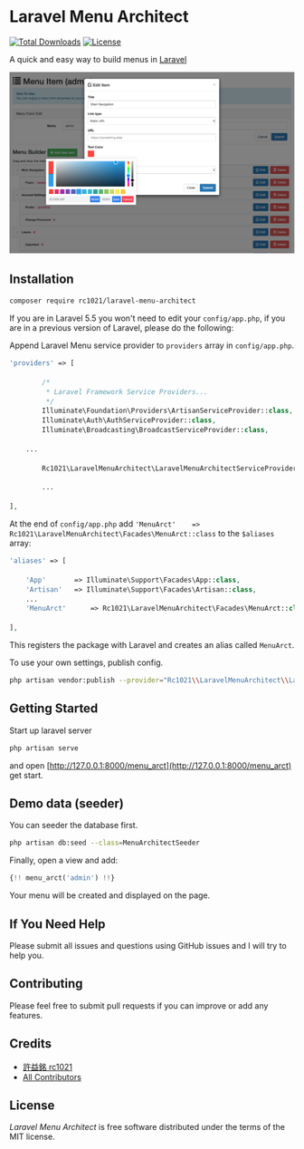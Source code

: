 # Laravel Menu Architect
[![Total Downloads](https://poser.pugx.org/rc1021/laravel-menu-architect/downloads.svg)](https://packagist.org/packages/rc1021/laravel-menu-architect)
[![License](https://poser.pugx.org/rc1021/laravel-menu-architect/license.svg)](https://packagist.org/packages/rc1021/laravel-menu-architect)


A quick and easy way to build menus in [Laravel](http://laravel.com/)

![Laravel Menu Architect](https://raw.githubusercontent.com/rc1021/laravel-menu-architect/master/screenshot.png)

## Installation

```bash
composer require rc1021/laravel-menu-architect
```

If you are in Laravel 5.5 you won't need to edit your `config/app.php`, if you are in a previous version of Laravel, please do the following:

Append Laravel Menu service provider to `providers` array in `config/app.php`.

```php
'providers' => [

        /*
         * Laravel Framework Service Providers...
         */
        Illuminate\Foundation\Providers\ArtisanServiceProvider::class,
        Illuminate\Auth\AuthServiceProvider::class,
        Illuminate\Broadcasting\BroadcastServiceProvider::class,

    ...

        Rc1021\LaravelMenuArchitect\LaravelMenuArchitectServiceProvider::class,

        ...

],
```

At the end of `config/app.php` add `'MenuArct'    => Rc1021\LaravelMenuArchitect\Facades\MenuArct::class` to the `$aliases` array:

```php
'aliases' => [

    'App'       => Illuminate\Support\Facades\App::class,
    'Artisan'   => Illuminate\Support\Facades\Artisan::class,
    ...
    'MenuArct'      => Rc1021\LaravelMenuArchitect\Facades\MenuArct::class,

],
```

This registers the package with Laravel and creates an alias called `MenuArct`.


To use your own settings, publish config.
```bash
php artisan vendor:publish --provider="Rc1021\\LaravelMenuArchitect\\LaravelMenuArchitectServiceProvider"
```

## Getting Started

Start up laravel server

```bash
php artisan serve
```

and open [http://127.0.0.1:8000/menu_arct](http://127.0.0.1:8000/menu_arct) get start.

## Demo data (seeder)

You can seeder the database first.
```bash
php artisan db:seed --class=MenuArchitectSeeder
```

Finally, open a view and add:
```php
{!! menu_arct('admin') !!}
```
Your menu will be created and displayed on the page.

## If You Need Help

Please submit all issues and questions using GitHub issues and I will try to help you.


## Contributing

Please feel free to submit pull requests if you can improve or add any features.

## Credits

* [許益銘 rc1021](https://github.com/rc1021)
* [All Contributors](https://github.com/rc1021/laravel-menu-architect/graphs/contributors)

## License

*Laravel Menu Architect* is free software distributed under the terms of the MIT license.
